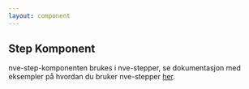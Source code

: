 ```yaml
---
layout: component
---
```


## Step Komponent

nve-step-komponenten brukes i nve-stepper, se dokumentasjon med eksempler på hvordan du bruker nve-stepper [her](/components/nve-stepper.html).

